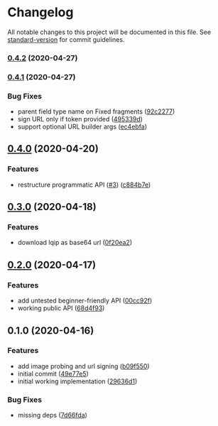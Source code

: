 # Changelog

All notable changes to this project will be documented in this file. See [standard-version](https://github.com/conventional-changelog/standard-version) for commit guidelines.

### [0.4.2](https://github.com/WalltoWall/gatsby-plugin-imgix/compare/v0.4.1...v0.4.2) (2020-04-27)

### [0.4.1](https://github.com/WalltoWall/gatsby-plugin-imgix/compare/v0.4.0...v0.4.1) (2020-04-27)


### Bug Fixes

* parent field type name on Fixed fragments ([92c2277](https://github.com/WalltoWall/gatsby-plugin-imgix/commit/92c2277ba6a3abfeec71158e536c1b5658728e9c))
* sign URL only if token provided ([495339d](https://github.com/WalltoWall/gatsby-plugin-imgix/commit/495339d0cab771d818c03f90bb2107d702e93a94))
* support optional URL builder args ([ec4ebfa](https://github.com/WalltoWall/gatsby-plugin-imgix/commit/ec4ebfa154974ac222d1535ff0db03d6dbaf6a23))

## [0.4.0](https://github.com/WalltoWall/gatsby-plugin-imgix/compare/v0.3.0...v0.4.0) (2020-04-20)


### Features

* restructure programmatic API ([#3](https://github.com/WalltoWall/gatsby-plugin-imgix/issues/3)) ([c884b7e](https://github.com/WalltoWall/gatsby-plugin-imgix/commit/c884b7e8682bf61375d1c81446824cab10a6b9eb))

## [0.3.0](https://github.com/WalltoWall/gatsby-plugin-imgix/compare/v0.2.0...v0.3.0) (2020-04-18)


### Features

* download lqip as base64 url ([0f20ea2](https://github.com/WalltoWall/gatsby-plugin-imgix/commit/0f20ea2e3b0f30c2801251fc06942c20e41af028))

## [0.2.0](https://github.com/WalltoWall/gatsby-plugin-imgix/compare/v0.1.0...v0.2.0) (2020-04-17)


### Features

* add untested beginner-friendly API ([00cc92f](https://github.com/WalltoWall/gatsby-plugin-imgix/commit/00cc92fffad04507bb1f50b8ba22b5ec46a76b7c))
* working public API ([68d4f93](https://github.com/WalltoWall/gatsby-plugin-imgix/commit/68d4f93dfade41f7e87336125b5e3c3001f9dfcb))

## 0.1.0 (2020-04-16)


### Features

* add image probing and url signing ([b09f550](https://github.com/WalltoWall/gatsby-plugin-imgix/commit/b09f55066da9f08c4e767dbcc6c12ba8a2e79c11))
* initial commit ([49e77e5](https://github.com/WalltoWall/gatsby-plugin-imgix/commit/49e77e5d901b2590325aad4c5854f3619407c9c6))
* initial working implementation ([29636d1](https://github.com/WalltoWall/gatsby-plugin-imgix/commit/29636d14dc0c69d9ed3e8704662688a0376b35e7))


### Bug Fixes

* missing deps ([7d66fda](https://github.com/WalltoWall/gatsby-plugin-imgix/commit/7d66fdad8368c4c71e8d2c3bfb5a207a71eadb5a))
